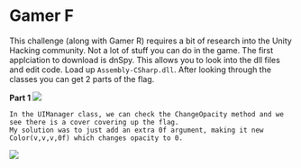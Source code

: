 # Gamer F

This challenge (along with Gamer R) requires a bit of research into the Unity Hacking community. Not a lot of stuff you can do in the game.
The first applciation to download is dnSpy. This allows you to look into the dll files and edit code. Load up `Assembly-CSharp.dll`.
After looking through the classes you can get 2 parts of the flag.

**Part 1**
![](https://i.gyazo.com/837493d153dc130e48106d9f45b4c63b.png)

```
In the UIManager class, we can check the ChangeOpacity method and we see there is a cover covering up the flag.
My solution was to just add an extra 0f argument, making it new Color(v,v,v,0f) which changes opacity to 0.
```

![](https://i.gyazo.com/8d46d6db8fafe5a0896406d718934fe4.png)